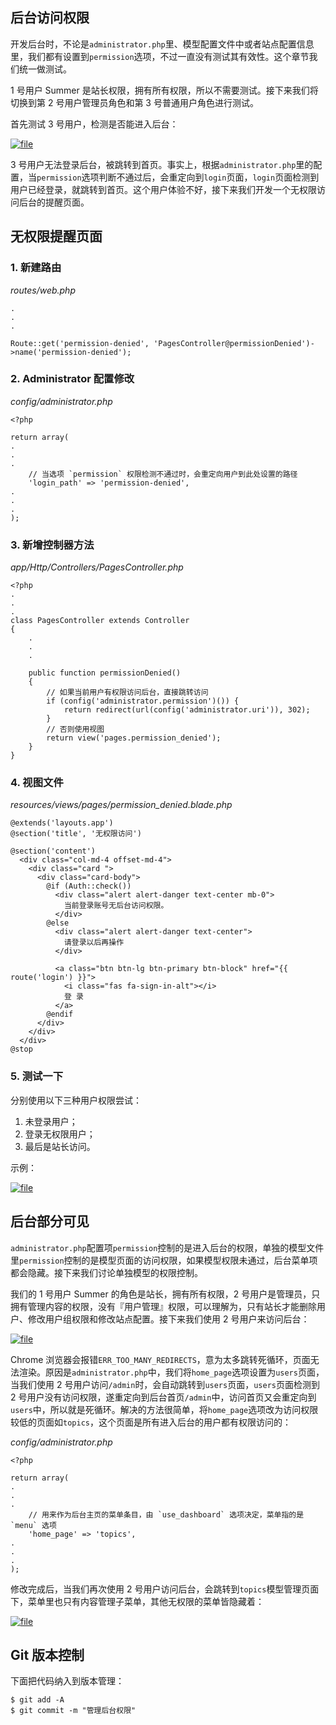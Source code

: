 ## 后台访问权限

开发后台时，不论是`administrator.php`里、模型配置文件中或者站点配置信息里，我们都有设置到`permission`选项，不过一直没有测试其有效性。这个章节我们统一做测试。

1 号用户 Summer 是站长权限，拥有所有权限，所以不需要测试。接下来我们将切换到第 2 号用户管理员角色和第 3 号普通用户角色进行测试。

首先测试 3 号用户，检测是否能进入后台：

[![](https://iocaffcdn.phphub.org/uploads/images/201812/26/1/uVU35LL22M.gif!large "file")](https://iocaffcdn.phphub.org/uploads/images/201812/26/1/uVU35LL22M.gif!large)

3 号用户无法登录后台，被跳转到首页。事实上，根据`administrator.php`里的配置，当`permission`选项判断不通过后，会重定向到`login`页面，`login`页面检测到用户已经登录，就跳转到首页。这个用户体验不好，接下来我们开发一个无权限访问后台的提醒页面。

## 无权限提醒页面

### 1. 新建路由

_routes/web.php_

```
.
.
.

Route::get('permission-denied', 'PagesController@permissionDenied')->name('permission-denied');
```

### 2. Administrator 配置修改

_config/administrator.php_

    <?php

    return array(
    .
    .
    .
        // 当选项 `permission` 权限检测不通过时，会重定向用户到此处设置的路径
        'login_path' => 'permission-denied',
    .
    .
    .
    );

### 3. 新增控制器方法

_app/Http/Controllers/PagesController.php_

```
<?php
.
.
.
class PagesController extends Controller
{
    .
    .
    .

    public function permissionDenied()
    {
        // 如果当前用户有权限访问后台，直接跳转访问
        if (config('administrator.permission')()) {
            return redirect(url(config('administrator.uri')), 302);
        }
        // 否则使用视图
        return view('pages.permission_denied');
    }
}
```

### 4. 视图文件

_resources/views/pages/permission\_denied.blade.php_

```
@extends('layouts.app')
@section('title', '无权限访问')

@section('content')
  <div class="col-md-4 offset-md-4">
    <div class="card ">
      <div class="card-body">
        @if (Auth::check())
          <div class="alert alert-danger text-center mb-0">
            当前登录账号无后台访问权限。
          </div>
        @else
          <div class="alert alert-danger text-center">
            请登录以后再操作
          </div>

          <a class="btn btn-lg btn-primary btn-block" href="{{ route('login') }}">
            <i class="fas fa-sign-in-alt"></i>
            登 录
          </a>
        @endif
      </div>
    </div>
  </div>
@stop
```

### 5. 测试一下

分别使用以下三种用户权限尝试：

1. 未登录用户；
2. 登录无权限用户；
3. 最后是站长访问。

示例：

[![](https://iocaffcdn.phphub.org/uploads/images/201812/26/1/CebmrHjdSl.gif!large "file")](https://iocaffcdn.phphub.org/uploads/images/201812/26/1/CebmrHjdSl.gif!large)

## 后台部分可见

`administrator.php`配置项`permission`控制的是进入后台的权限，单独的模型文件里`permission`控制的是模型页面的访问权限，如果模型权限未通过，后台菜单项都会隐藏。接下来我们讨论单独模型的权限控制。

我们的 1 号用户 Summer 的角色是站长，拥有所有权限，2 号用户是管理员，只拥有管理内容的权限，没有『用户管理』权限，可以理解为，只有站长才能删除用户、修改用户组权限和修改站点配置。接下来我们使用 2 号用户来访问后台：

[![](https://iocaffcdn.phphub.org/uploads/images/201812/26/1/e0JlNZI7oD.png!large "file")](https://iocaffcdn.phphub.org/uploads/images/201812/26/1/e0JlNZI7oD.png!large)

Chrome 浏览器会报错`ERR_TOO_MANY_REDIRECTS`，意为太多跳转死循环，页面无法渲染。原因是`administrator.php`中，我们将`home_page`选项设置为`users`页面，当我们使用 2 号用户访问`/admin`时，会自动跳转到`users`页面，`users`页面检测到 2 号用户没有访问权限，遂重定向到后台首页`/admin`中，访问首页又会重定向到`users`中，所以就是死循环。解决的方法很简单，将`home_page`选项改为访问权限较低的页面如`topics`，这个页面是所有进入后台的用户都有权限访问的：

_config/administrator.php_

    <?php

    return array(
    .
    .
    .
        // 用来作为后台主页的菜单条目，由 `use_dashboard` 选项决定，菜单指的是 `menu` 选项
        'home_page' => 'topics',
    .
    .
    .
    );

修改完成后，当我们再次使用 2 号用户访问后台，会跳转到`topics`模型管理页面下，菜单里也只有内容管理子菜单，其他无权限的菜单皆隐藏着：

[![](https://iocaffcdn.phphub.org/uploads/images/201812/26/1/zcsFHbTP5I.png!large "file")](https://iocaffcdn.phphub.org/uploads/images/201812/26/1/zcsFHbTP5I.png!large)

## Git 版本控制

下面把代码纳入到版本管理：

```
$ git add -A
$ git commit -m "管理后台权限"
```



